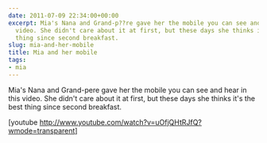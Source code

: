 ```yaml
---
date: 2011-07-09 22:34:00+00:00
excerpt: Mia's Nana and Grand-p??re gave her the mobile you can see and hear in this
  video. She didn't care about it at first, but these days she thinks it's the best
  thing since second breakfast.
slug: mia-and-her-mobile
title: Mia and her mobile
tags:
- mia
---
```


Mia's Nana and Grand-pere gave her the mobile you can see and hear in this video. She didn't care about it at first, but these days she thinks it's the best thing since second breakfast. 

[youtube http://www.youtube.com/watch?v=uOfjQHtRJfQ?wmode=transparent]
